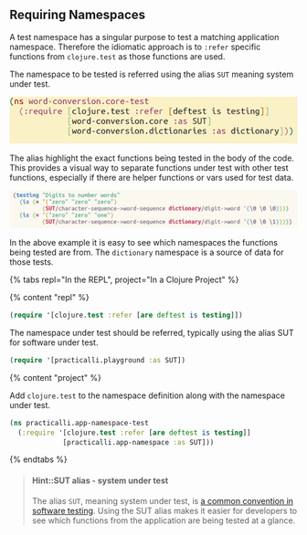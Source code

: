 ## Requiring Namespaces
A test namespace has a singular purpose to test a matching application namespace.  Therefore the idiomatic approach is to `:refer` specific functions from `clojure.test` as those functions are used.

The namespace to be tested is referred using the alias `SUT` meaning system under test.

![Clojure Unit Testining - require software under testa using SUT alias](/images/clojure-unit-test-require-sut.png)

The alias highlight the exact functions being tested in the body of the code.  This provides a visual way to separate functions under test with other test functions, especially if there are helper functions or vars used for test data.

![Clojure Unit Testining - using SUT alias](/images/clojure-unit-test-alias-sut.png)

In the above example it is easy to see which namespaces the functions being tested are from.  The `dictionary` namespace is a source of data for those tests.


{% tabs repl="In the REPL", project="In a Clojure Project" %}

{% content "repl" %}
```clojure
(require '[clojure.test :refer [are deftest is testing]])
```

The namespace under test should be referred, typically using the alias SUT for software under test.

```clojure
(require '[practicalli.playground :as SUT])
```


{% content "project" %}

Add `clojure.test` to the namespace definition along with the namespace under test.

```clojure
(ns practicalli.app-namespace-test
  (:require '[clojure.test :refer [are deftest is testing]]
             [practicalli.app-namespace :as SUT]))
```

{% endtabs %}

> #### Hint::SUT alias - system under test
> The alias `SUT`, meaning system under test, is [a common convention in software testing](https://en.wikipedia.org/wiki/System_under_test).  Using the SUT alias makes it easier for developers to see which functions from the application are being tested at a glance.
